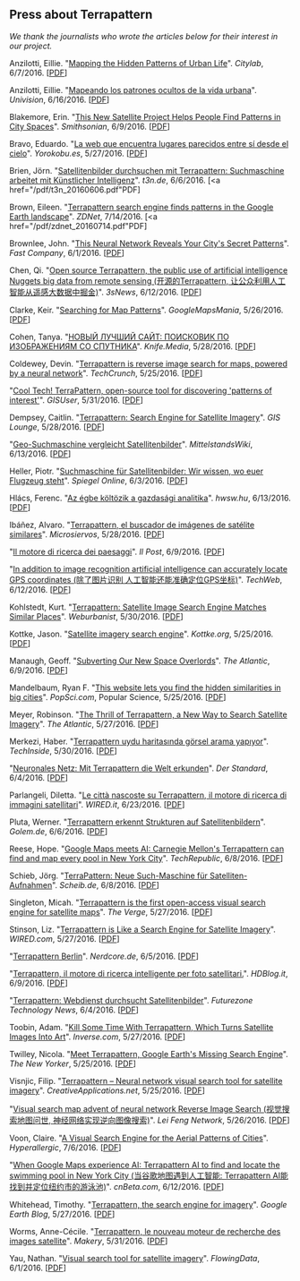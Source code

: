 ## Press about Terrapattern

*We thank the journalists who wrote the articles below for their interest in our project.* 

Anzilotti, Eillie. "<a href="http://www.citylab.com/design/2016/06/mapping-the-hidden-patterns-of-urban-life/485924/">Mapping the Hidden Patterns of Urban Life</a>". <em>Citylab</em>, 6/7/2016. [<a href="/pdf/citylab_20160607.pdf">PDF</a>]<br />

Anzilotti, Eillie. "<a href="http://www.univision.com/noticias/citylab-vida-urbana/mapeando-los-patrones-ocultos-de-la-vida-urbana">Mapeando los patrones ocultos de la vida urbana</a>". <em>Univision</em>, 6/16/2016. [<a href="/pdf/univision_20160616.pdf">PDF</a>]<br />

Blakemore, Erin. "<a href="http://www.smithsonianmag.com/smart-news/this-new-satellite-project-helps-people-find-patterns-in-city-spaces-180959336/">This New Satellite Project Helps People Find Patterns in City Spaces</a>". <em>Smithsonian</em>, 6/9/2016. [<a href="/pdf/smithsonian_20160609.pdf">PDF</a>]<br />

Bravo, Eduardo. "<a href="http://www.yorokobu.es/la-web-encuentra-la-tierra-lugares-parecidos/">La web que encuentra lugares parecidos entre s&#237; desde el cielo</a>". <em>Yorokobu.es</em>, 5/27/2016. [<a href="/pdf/yorokobu_20160527.pdf">PDF</a>]<br />

Brien, J&ouml;rn. "<a href="http://t3n.de/news/satellitenbilder-terrapattern-suchmaschine-713392/">Satellitenbilder durchsuchen mit Terrapattern: Suchmaschine arbeitet mit K&uuml;nstlicher Intelligenz</a>". <em>t3n.de</em>, 6/6/2016. [<a href="/pdf/t3n_20160606.pdf"</a>PDF</a>]<br />

Brown, Eileen. "<a href="http://www.zdnet.com/article/terrapattern-is-google-earths-missing-search-engine-finding-patterns-in-the-landscape/">Terrapattern search engine finds patterns in the Google Earth landscape</a>". <em>ZDNet</em>, 7/14/2016. [<a href="/pdf/zdnet_20160714.pdf"</a>PDF</a>]<br />

Brownlee, John. "<a href="http://www.fastcodesign.com/3060424/this-neural-network-reveals-your-citys-secret-patterns">This Neural Network Reveals Your City's Secret Patterns</a>". <em>Fast Company</em>, 6/1/2016. [<a href="/pdf/fastco_20160601.pdf">PDF</a>]<br />

Chen, Qi. "<a href="http://news.3snews.net/2016/0612/42207.html">Open source Terrapattern, the public use of artificial intelligence Nuggets big data from remote sensing (&#x5F00;&#x6E90;&#x7684;Terrapattern, &#x8BA9;&#x516C;&#x4F17;&#x5229;&#x7528;&#x4EBA;&#x5DE5;&#x667A;&#x80FD;&#x4ECE;&#x9065;&#x611F;&#x5927;&#x6570;&#x636E;&#x4E2D;&#x6398;&#x91D1;)</a>". <em>3sNews</em>, 6/12/2016. [<a href="/pdf/3snews_20160612.pdf">PDF</a>]<br />

Clarke, Keir. "<a href="http://googlemapsmania.blogspot.it/2016/05/searching-for-map-patterns.html">Searching for Map Patterns</a>". <em>GoogleMapsMania</em>, 5/26/2016. [<a href="/pdf/google_maps_mania_20160526.pdf">PDF</a>]<br />

Cohen, Tanya. "<a href="http://knife.media/terrapattern/">&#1053;&#1054;&#1042;&#1067;&#1049; &#1051;&#1059;&#1063;&#1064;&#1048;&#1049; &#1057;&#1040;&#1049;&#1058;: &#1055;&#1054;&#1048;&#1057;&#1050;&#1054;&#1042;&#1048;&#1050; &#1055;&#1054; &#1048;&#1047;&#1054;&#1041;&#1056;&#1040;&#1046;&#1045;&#1053;&#1048;&#1071;&#1052; &#1057;&#1054; &#1057;&#1055;&#1059;&#1058;&#1053;&#1048;&#1050;&#1040;</a>". <em>Knife.Media</em>, 5/28/2016. [<a href="/pdf/knife_20160528.pdf">PDF</a>]<br />

Coldewey, Devin. "<a href="http://techcrunch.com/2016/05/25/terrapattern-is-a-neural-net-powered-reverse-image-search-for-maps/">Terrapattern is reverse image search for maps, powered by a neural network</a>". <em>TechCrunch</em>, 5/25/2016. [<a href="/pdf/techcrunch_20160526.pdf">PDF</a>]<br />

"<a href="http://gisuser.com/2016/05/cool-tech-terrapattern-open-source-tool-for-discovering-patterns-of-interest/">Cool Tech! TerraPattern, open-source tool for discovering 'patterns of interest'</a>". <em>GISUser</em>, 5/31/2016. [<a href="/pdf/gisuser_20160531.pdf">PDF</a>]<br />

Dempsey, Caitlin. "<a href="https://www.gislounge.com/terrapattern-search-engine-satellite-imagery/">Terrapattern: Search Engine for Satellite Imagery</a>". <em>GIS Lounge</em>, 5/28/2016. [<a href="/pdf/gislounge_20160528.pdf">PDF</a>]<br />

"<a href="https://www.mittelstandswiki.de/2016/06/open-data-geo-suchmaschine-vergleicht-satellitenbilder/">Geo-Suchmaschine vergleicht Satellitenbilder</a>". <em>MittelstandsWiki</em>, 6/13/2016. [<a href="/pdf/mittelstandswiki_20160613.pdf">PDF</a>]<br />

Heller, Piotr. "<a href="http://www.spiegel.de/netzwelt/apps/terrapattern-luftaufklaerung-fuer-alle-a-1095342.html">Suchmaschine f&uuml;r Satellitenbilder: Wir wissen, wo euer Flugzeug steht</a>". <em>Spiegel Online</em>, 6/3/2016. [<a href="/pdf/spiegel_20160603.pdf">PDF</a>]<br />

Hl&aacute;cs, Ferenc. "<a href="http://www.hwsw.hu/hirek/55732/analitika-muhold-orbital-insight.html">Az &eacute;gbe k&ouml;lt&ouml;zik a gazdas&aacute;gi analitika</a>". <em>hwsw.hu</em>, 6/13/2016. [<a href="/pdf/hwsw_20160613.pdf">PDF</a>]<br />

Ib&#225;&#241;ez, Alvaro. "<a href="http://www.microsiervos.com/archivo/internet/terrapattern-buscador-imagenes-satelite.html">Terrapattern, el buscador de im&#225;genes de sat&#233;lite similares</a>". <em>Microsiervos</em>, 5/28/2016. [<a href="/pdf/microservios_20160528.pdf">PDF</a>]<br />

"<a href="http://www.ilpost.it/2016/06/09/terrapattern/">Il motore di ricerca dei paesaggi</a>". <em>Il Post</em>, 6/9/2016. [<a href="/pdf/ilpost_20160609.pdf">PDF</a>]<br />

"<a href="http://mo.techweb.com.cn/smarthardware/2016-06-12/2345141.shtml">In addition to image recognition artificial intelligence can accurately locate GPS coordinates (&#38500;&#20102;&#22270;&#29255;&#35782;&#21035;&#32;&#20154;&#24037;&#26234;&#33021;&#36824;&#33021;&#20934;&#30830;&#23450;&#20301;GPS&#22352;&#26631;)</a>". <em>TechWeb</em>, 6/12/2016. [<a href="/pdf/techweb_20160612.pdf">PDF</a>]<br />

Kohlstedt, Kurt. "<a href="http://weburbanist.com/2016/05/30/terrapattern-satellite-image-search-engine-matches-similar-places/">Terrapattern: Satellite Image Search Engine Matches Similar Places</a>". <em>Weburbanist</em>, 5/30/2016. [<a href="/pdf/weburbanist_20160530.pdf">PDF</a>]<br />

Kottke, Jason. "<a href="http://kottke.org/16/05/satellite-imagery-search-engine">Satellite imagery search engine</a>". <em>Kottke.org</em>, 5/25/2016. [<a href="/pdf/kottke_20160525.pdf">PDF</a>]<br />

Manaugh, Geoff. "<a href="http://www.theatlantic.com/technology/archive/2016/06/duping-the-satellite-and-other-adventures-in-landscape-recognition/485921/">Subverting Our New Space Overlords</a>". <em>The Atlantic</em>, 6/9/2016. [<a href="/pdf/atlantic_20160609.pdf">PDF</a>]<br />

Mandelbaum, Ryan F. "<a href="http://www.popsci.com/you-can-now-search-google-maps-by-matching-similar-landscapes">This website lets you find the hidden similarities in big cities</a>". <em>PopSci.com</em>, Popular Science, 5/25/2016. [<a href="/pdf/popular_science_20160525.pdf">PDF</a>]<br />

Meyer, Robinson. "<a href="http://www.theatlantic.com/technology/archive/2016/05/the-promise-of-terrapattern-the-visual-search-engine-for-satellite-imagery/484610/">The Thrill of Terrapattern, a New Way to Search Satellite Imagery</a>". <em>The Atlantic</em>, 5/27/2016. [<a href="/pdf/atlantic_20160527.pdf">PDF</a>]<br /> 

Merkezi, Haber. "<a href="https://www.techinside.com/terrapattern-gorsel-arama-yapiyor/">Terrapattern uydu haritas&#305;nda g&#246;rsel arama yap&#305;yor</a>". <em>TechInside</em>, 5/30/2016. [<a href="/pdf/techinside_20160530.pdf">PDF</a>]<br />

"<a href="http://derstandard.at/2000038224414/Maechtiger-als-Google-Maps-Mit-Terrapattern-die-Welt-erkunden">Neuronales Netz: Mit Terrapattern die Welt erkunden</a>". <em>Der Standard</em>, 6/4/2016. [<a href="/pdf/derstandard_20160604.pdf">PDF</a>]<br />

Parlangeli, Diletta. "<a href="http://www.wired.it/internet/web/2016/06/23/citta-nascoste-terrapattern/">Le citt&agrave; nascoste su Terrapattern, il motore di ricerca di immagini satellitari</a>". <em>WIRED.it</em>, 6/23/2016. [<a href="/pdf/wiredit_20160623.pdf">PDF</a>]<br />

Pluta, Werner. "<a href="http://www.golem.de/news/bildersuche-terrapattern-erkennt-strukturen-auf-satellitenbildern-1606-121317.html">Terrapattern erkennt Strukturen auf Satellitenbildern</a>". <em>Golem.de</em>, 6/6/2016. [<a href="/pdf/golem_20160606.pdf">PDF</a>]<br />

Reese, Hope. "<a href="http://www.techrepublic.com/article/google-maps-meets-ai-carnegie-mellons-terrapattern-can-find-and-map-every-pool-in-new-york-city/">Google Maps meets AI: Carnegie Mellon's Terrapattern can find and map every pool in New York City</a>". <em>TechRepublic</em>, 6/8/2016. [<a href="/pdf/techrepublic_20160608.pdf">PDF</a>]<br />

Schieb, J&ouml;rg. "<a href="http://www.schieb.de/748910/terrapattern-neue-suchmaschine-fuer-satellitenaufnahmen">TerraPattern: Neue Such-Maschine f&uuml;r Satelliten-Aufnahmen</a>". <em>Scheib.de</em>, 6/8/2016. [<a href="/pdf/scheib_20160608.pdf">PDF</a>]<br />

Singleton, Micah. "<a href="http://www.theverge.com/2016/5/27/11796786/errapattern-visual-search-engine-satellite-maps">Terrapattern is the first open-access visual search engine for satellite maps</a>". <em>The Verge</em>, 5/27/2016. [<a href="/pdf/the_verge_20160527.pdf">PDF</a>]<br />

Stinson, Liz. "<a href="http://www.wired.com/2016/05/terrapattern-like-search-engine-satellite-imagery/">Terrapattern is Like a Search Engine for Satellite Imagery</a>". <em>WIRED.com</em>, 5/27/2016. [<a href="/pdf/wired_20160527.pdf">PDF</a>]<br />

"<a href="http://www.nerdcore.de/2016/06/05/terrapattern-berlin/">Terrapattern Berlin</a>". <em>Nerdcore.de</em>, 6/5/2016. [<a href="/pdf/nerdcore_20160605.pdf">PDF</a>]<br />

"<a href="http://mobile.hdblog.it/2016/06/09/terrapattern-ricerca-immagini-satellitari/">Terrapattern, il motore di ricerca intelligente per foto satellitari.</a>". <em>HDBlog.it</em>, 6/9/2016. [<a href="/pdf/hdblogit_20160609.pdf">PDF</a>]<br />

"<a href="http://futurezone.at/science/terrapattern-webdienst-durchsucht-satellitenbilder/202.663.045">Terrapattern: Webdienst durchsucht Satellitenbilder</a>". <em>Futurezone Technology News</em>, 6/4/2016. [<a href="/pdf/futurezone_20160604.pdf">PDF</a>]<br />

Toobin, Adam. "<a href="https://www.inverse.com/article/16252-kill-some-time-with-terrapattern-which-turns-satellite-images-into-art">Kill Some Time With Terrapattern, Which Turns Satellite Images Into Art</a>". <em>Inverse.com</em>, 5/27/2016. [<a href="/pdf/inverse_20160527.pdf">PDF</a>]<br />

Twilley, Nicola. "<a href="http://www.newyorker.com/tech/elements/meet-terrapattern-google-earths-missing-search-engine">Meet Terrapattern, Google Earth's Missing Search Engine</a>". <em>The New Yorker</em>, 5/25/2016. [<a href="/pdf/new_yorker_20160525.pdf">PDF</a>]<br />

Visnjic, Filip. "<a href="http://www.creativeapplications.net/processing/terrapattern-neural-network-visual-search-tool-for-satellite-imagery/">Terrapattern &#8211; Neural network visual search tool for satellite imagery</a>". <em>CreativeApplications.net</em>, 5/25/2016. [<a href="/pdf/creative_applications_20160525.pdf">PDF</a>]<br />

"<a href="http://www.leiphone.com/news/201605/uZhQO2dXj6a8Zaxa.html">Visual search map advent of neural network Reverse Image Search (&#35270;&#35273;&#25628;&#32034;&#22320;&#22270;&#38382;&#19990;, &#31070;&#32463;&#32593;&#32476;&#23454;&#29616;&#36870;&#21521;&#22270;&#20687;&#25628;&#32034;)</a>". <em>Lei Feng Network</em>, 5/26/2016. [<a href="/pdf/leiphone_20160526.pdf">PDF</a>]<br />

Voon, Claire. "<a href="http://hyperallergic.com/301858/a-visual-search-engine-for-the-aerial-patterns-of-cities/">A Visual Search Engine for the Aerial Patterns of Cities</a>". <em>Hyperallergic</em>, 7/6/2016. [<a href="/pdf/hyperallergic_20160706.pdf">PDF</a>]<br />

"<a href="http://www.cnbeta.com/articles/509687.htm">When Google Maps experience AI: Terrapattern AI to find and locate the swimming pool in New York City (&#x5F53;&#x8C37;&#x6B4C;&#x5730;&#x56FE;&#x9047;&#x5230;&#x4EBA;&#x5DE5;&#x667A;&#x80FD;: Terrapattern AI&#x80FD;&#x627E;&#x5230;&#x5E76;&#x5B9A;&#x4F4D;&#x7EBD;&#x7EA6;&#x5E02;&#x7684;&#x6E38;&#x6CF3;&#x6C60;)</a>". <em>cnBeta.com</em>, 6/12/2016. [<a href="/pdf/cnbeta_20160612.pdf">PDF</a>]<br />

Whitehead, Timothy. "<a href="http://www.gearthblog.com/blog/archives/2016/05/terrapattern-search-engine-imagery.html">Terrapattern, the search engine for imagery</a>". <em>Google Earth Blog</em>, 5/27/2016. [<a href="/pdf/google_earth_blog_20160527.pdf">PDF</a>]<br />

Worms, Anne-C&eacute;cile. "<a href="http://www.makery.info/2016/05/31/terrapattern-le-nouveau-moteur-de-recherche-des-images-satellite/">Terrapattern, le nouveau moteur de recherche des images satellite</a>". <em>Makery</em>, 5/31/2016. [<a href="/pdf/makery_20160531.pdf">PDF</a>]<br />

Yau, Nathan. "<a href="http://flowingdata.com/2016/06/01/visual-search-tool-for-satellite-imagery/">Visual search tool for satellite imagery</a>". <em>FlowingData</em>, 6/1/2016. [<a href="/pdf/flowingdata_20160601.pdf">PDF</a>]<br />